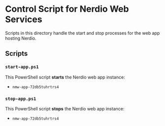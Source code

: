 # Control Script for Nerdio Web Services
Scripts in this directory handle the start and stop processes for the web app hosting Nerdio.

## Scripts

### `start-app.ps1`
This PowerShell script **starts** the Nerdio web app instance:

- `nmw-app-72db5tuhrtrs4`

### `stop-app.ps1`
This PowerShell script **stops** the Nerdio web app instance:
- `nmw-app-72db5tuhrtrs4`

